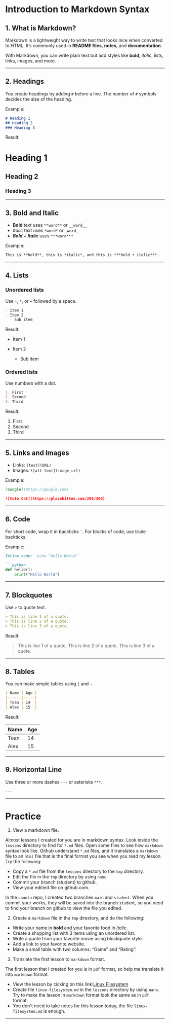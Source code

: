 # Introduction to Markdown Syntax

## 1. What is Markdown?

Markdown is a lightweight way to write text that looks nice when converted to HTML.
It’s commonly used in **README files**, **notes**, and **documentation**.

With Markdown, you can write plain text but add styles like **bold**, *italic*, lists, links, images, and more.

---

## 2. Headings

You create headings by adding `#` before a line.
The number of `#` symbols decides the size of the heading.

Example:

```markdown
# Heading 1
## Heading 2
### Heading 3
```

Result:

# Heading 1

## Heading 2

### Heading 3

---

## 3. Bold and Italic

* **Bold** text uses `**word**` or `__word__`
* *Italic* text uses `*word*` or `_word_`
* ***Bold + Italic*** uses `***word***`

Example:

```markdown
This is **bold**, this is *italic*, and this is ***bold + italic***.
```

---

## 4. Lists

### Unordered lists

Use `-`, `*`, or `+` followed by a space.

```markdown
- Item 1
- Item 2
  - Sub item
```

Result:

* Item 1
* Item 2

  * Sub item

### Ordered lists

Use numbers with a dot.

```markdown
1. First
2. Second
3. Third
```

Result:

1. First
2. Second
3. Third

---

## 5. Links and Images

* Links: `[text](URL)`
* Images: `![alt text](image_url)`

Example:

```markdown
[Google](https://google.com)

![Cute Cat](https://placekitten.com/200/300)
```

---

## 6. Code

For short code, wrap it in backticks `` ` ``.
For blocks of code, use triple backticks.

Example:

````markdown
Inline code: `echo "Hello World"`

```python
def hello():
    print("Hello World")
````


---

## 7. Blockquotes
Use `>` to quote text.

```markdown
> This is line 1 of a quote.
> This is line 2 of a quote.
> This is line 3 of a quote.
````

Result:

> This is line 1 of a quote.
> This is line 2 of a quote.
> This is line 3 of a quote.

---

## 8. Tables

You can make simple tables using `|` and `-`.

```markdown
| Name | Age |
|------|-----|
| Toan | 14  |
| Alex | 15  |
```

Result:

| Name | Age |
| ---- | --- |
| Toan | 14  |
| Alex | 15  |

---

## 9. Horizontal Line

Use three or more dashes `---` or asterisks `***`.

```markdown
---
```

---

# Practice

1. View a markdown file.

Almost lessons I created for you are in markdown syntax. Look inside the `lessons` directory to find for `*.md` files. Open some files to see how `markdown` syntax look like.
Github understand `*.md` files, and it translates a `markdown` file to an `html` file that is the final format you see when you read my lesson.
Try the following:

- Copy a `*.md` file from the `lessons` directory to the `tmp` directory.
- Edit the file in the `tmp` directory by using `nano`.
- Commit your branch (student) to github.
- View your editied file on github.com.

In the `ubuntu` repo, I created two branches `main` and `student`. When you commit your works, they will be saved into the branch `student`, so you need to find your branch on github to view the file you edited.

2. Create a `markdown` file in the `tmp` dirextory, and do the following:

- Write your name in **bold** and your favorite food in *italic*.
- Create a shopping list with 3 items using an unordered list.
- Write a quote from your favorite movie using blockquote style.
- Add a link to your favorite website.
- Make a small table with two columns: “Game” and “Rating”.

3. Translate the first lesson to `markdown` format.

The first lesson that I created for you is in `pdf` format, so help me translate it into `markdown` format.

- View the lesson by cicking on this link:[Linux Filesystem](https://github.com/duythai3/ubuntu/blob/main/lessons/Linux%20Filesystem.pdf)
- Create file `linux-filesystem.md` in the `lessons` directory by using `nano`. Try to make the lesson in `markdown` format look the same as in `pdf` format.
- You don't need to take notes for this lesson today, the file `linux-filesystem.md` is enough.

---


